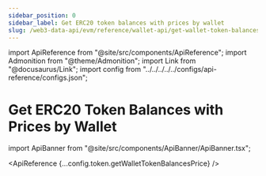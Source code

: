 ```yaml
---
sidebar_position: 0
sidebar_label: Get ERC20 token balances with prices by wallet
slug: /web3-data-api/evm/reference/wallet-api/get-wallet-token-balances-price
---
```


import ApiReference from "@site/src/components/ApiReference";
import Admonition from "@theme/Admonition";
import Link from "@docusaurus/Link";
import config from "../../../../../configs/api-reference/configs.json";

# Get ERC20 Token Balances with Prices by Wallet

import ApiBanner from "@site/src/components/ApiBanner/ApiBanner.tsx";

<ApiReference {...config.token.getWalletTokenBalancesPrice} />
